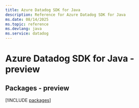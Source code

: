 ```yaml
---
title: Azure Datadog SDK for Java
description: Reference for Azure Datadog SDK for Java
ms.date: 08/14/2025
ms.topic: reference
ms.devlang: java
ms.service: datadog
---
```

# Azure Datadog SDK for Java - preview
## Packages - preview
[!INCLUDE [packages](datadog-index.md)]